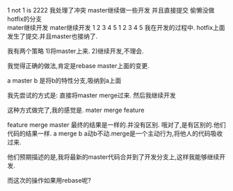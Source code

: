1 not 1 is 2222 我处理了冲突  master继续做一些开发  并且直接提交 偷懒没做hotfix的分支  
mater继续开发
mater继续开发
1 2 3 4 5
1 2 3 4 5
我在开发的过程中.
hotfix上面发生了提交.并且master也接纳了.

我有两个策略
1)将master上来.
2)继续开发,不理会.

我觉得正确的做法,肯定是rebase master上面的变更.

a master b 是将b的特性分支,吸纳到a上面

我先尝试的方式是:
    直接将master merge过来.
    然后我继续开发
    
这种方式做完了,我的感觉是.
mater merge feature 

feature merge master
最终的结果是一样的.并没有区别.
哦对了,是有区别的.他们代码的结果一样.
a merge b a动b不动.merge是一个主动行为,将他人的代码吸收过来.


他们预期描述的是,我将最新的master代码合并到了开发分支上,这样我能够继续开发.

而这次的操作如果用rebase呢?